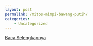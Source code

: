 ```yaml
---
layout: post
permalink: /mitos-mimpi-bawang-putih/
categories:
    - Uncategorized
---
```


[Baca Selengkapnya](/05)